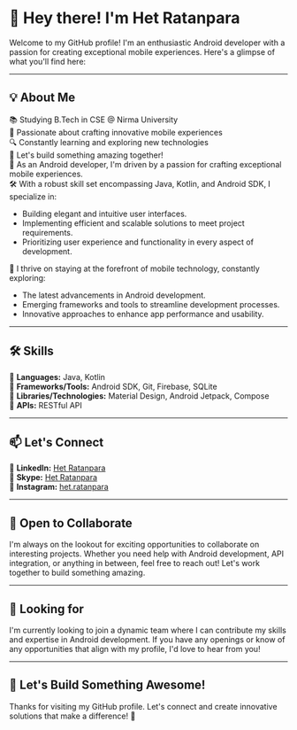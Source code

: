 # 👋 Hey there! I'm Het Ratanpara

Welcome to my GitHub profile! I'm an enthusiastic Android developer with a passion for creating exceptional mobile experiences. Here's a glimpse of what you'll find here:

---

## 💡 About Me

📚 Studying B.Tech in CSE @ Nirma University  
🌟 Passionate about crafting innovative mobile experiences  
🔍 Constantly learning and exploring new technologies  
📱 Let's build something amazing together!  
🚀 As an Android developer, I'm driven by a passion for crafting exceptional mobile experiences.  
🛠️ With a robust skill set encompassing Java, Kotlin, and Android SDK, I specialize in:
   - Building elegant and intuitive user interfaces.
   - Implementing efficient and scalable solutions to meet project requirements.
   - Prioritizing user experience and functionality in every aspect of development.
     
🌟 I thrive on staying at the forefront of mobile technology, constantly exploring:
   - The latest advancements in Android development.
   - Emerging frameworks and tools to streamline development processes.
   - Innovative approaches to enhance app performance and usability.

---

## 🛠️ Skills

🔹 **Languages:** Java, Kotlin  
🔹 **Frameworks/Tools:** Android SDK, Git, Firebase, SQLite  
🔹 **Libraries/Technologies:** Material Design, Android Jetpack, Compose  
🔹 **APIs:** RESTful API  

---


## 📫 Let's Connect

🔹 **LinkedIn:** [Het Ratanpara](https://www.linkedin.com/in/hetratanpara/)       
🔹 **Skype:** [Het Ratanpara](https://join.skype.com/invite/vTmNOv67CKnN)     
🔹 **Instagram:** [het.ratanpara](https://www.instagram.com/het.ratanpara/)  


---

## 💬 Open to Collaborate

I'm always on the lookout for exciting opportunities to collaborate on interesting projects. Whether you need help with Android development, API integration, or anything in between, feel free to reach out! Let's work together to build something amazing.

---

## 📝 Looking for

I'm currently looking to join a dynamic team where I can contribute my skills and expertise in Android development. If you have any openings or know of any opportunities that align with my profile, I'd love to hear from you!

---

## 🚀 Let's Build Something Awesome!

Thanks for visiting my GitHub profile. Let's connect and create innovative solutions that make a difference! 🚀
